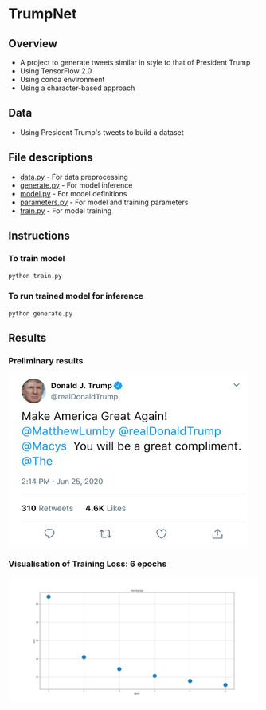 # TrumpNet
## Overview
* A project to generate tweets similar in style to that of President Trump
* Using TensorFlow 2.0
* Using conda environment
* Using a character-based approach

## Data
* Using President Trump's tweets to build a dataset

## File descriptions
* [data.py](https://github.com/mikepatel/TrumpNet/blob/master/data.py) - For data preprocessing
* [generate.py](https://github.com/mikepatel/TrumpNet/blob/master/generate.py) - For model inference
* [model.py](https://github.com/mikepatel/TrumpNet/blob/master/model.py) - For model definitions
* [parameters.py](https://github.com/mikepatel/TrumpNet/blob/master/parameters.py) - For model and training parameters
* [train.py](https://github.com/mikepatel/TrumpNet/blob/master/train.py) - For model training

## Instructions
### To train model
```
python train.py
```
### To run trained model for inference
```
python generate.py
```

## Results
### Preliminary results
![generated_tweet](https://github.com/mikepatel/TrumpNet/blob/master/generated/generated.png)

### Visualisation of Training Loss: 6 epochs
![loss plot](https://github.com/mikepatel/TrumpNet/blob/master/results/training_loss.png)
